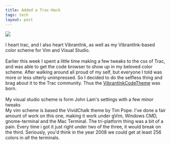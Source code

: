 ```yaml
---
title: Added a Trac-Hack
tags: tech
layout: post
---
```

<img src="http://fuzzymonk.com/photos/blog/image/595/RistoInk1-766603.png" border="0" class="picture" /><br /><br />I heart trac, and I also heart VibrantInk, as well as my VibrantInk-based color scheme for Vim and Visual Studio.  <br /><br />Earlier this week I spent a little time making a few tweaks to the css of Trac, and was able to get the code browser to show up in my beloved color scheme.  After walking around all proud of my self, but everyone I told was more or less utterly unimpressed.  So I decided to do the selfless thing and brag about it to the Trac community.  Thus the <a href="http://trac-hacks.org/wiki/VibrantInkCodeTheme">VibrantInkCodeTheme</a> was born.<br /><br />My visual studio scheme is form John Lam's settings with a few minor tweaks<br />My vim scheme is based the VividChalk theme by Tim Pope.  I've done a fair amount of work on this one, making it work under gVim, Windows CMD, gnome-terminal and the Mac Terminal. The tri-platform thing was a bit of a pain.  Every time i got it just right under two of the three, it would break on the third. Seriously, you'd think in the year 2008 we could get at least 256 colors in *all* the terminals.
